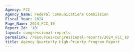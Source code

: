 ```yaml
---
Agency: FCC
Agency_Name: Federal Communications Commission
Fiscal_Year: 2024
Page_Name: 2024_FCC_10
Report_Id: '10'
layout: congressional-reports
permalink: /resources/congressional-reports/2024_FCC_10
title: Agency Quarterly High-Priorty Program Report
---
```

